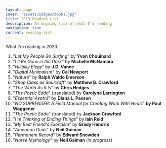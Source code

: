 ```yaml
---
layout: page
cover: 'assets/images/books.jpg'
title: 2019 Reading List
description: An ongoing list of what I'm reading
navigation: true
current: reading-list
---
```


What I'm reading in 2020.

1. "_Let My People Go Surfing_" by **Yvon Chouinard**
2. "_I'll Be Gone in the Dark_" by **Michelle McNamara**
3. "_Hillbilly Elegy_" by **J.D. Vance**
4. "_Digital Minimalism_" by **Cal Newport**
5. "_Nature_" by **Ralph Waldo Emerson**
6. "_Shop Class as Soulcraft_" by **Matthew B. Crawford**
7. "_The World As It Is_" by **Chris Hedges**
8. "_The Poetic Edda_" (translated) by **Carolyne Larrington**
9. "_Essential Ásatrú_" by **Diana L. Paxson**
10. "_NO SURRENDER: A Field Manual for Creating Work With Heart_" **by Paul Waggener**
11. "_The Poetic Edda_" (translated) by **Jackson Crawford**
12. "_I'm Thinking of Ending Things_" by **Iain Reid**
13. "_My Best Friend's Exorcism_" by **Grady Hendrix**
14. "_American Gods_" by **Neil Gaiman**
15. "_Permanent Record_" by **Edward Snowden**
16. "_Norse Mythology_" by **Neil Gaiman** (_in progress_)